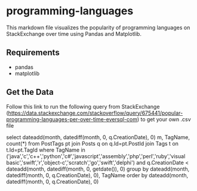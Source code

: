 # programming-languages

This markdown file visualizes the popularity of programming languages on StackExchange over time using Pandas and Matplotlib.

## Requirements
- pandas
- matplotlib

## Get the Data

Follow this link to run the following query from StackExchange (https://data.stackexchange.com/stackoverflow/query/675441/popular-programming-languages-per-over-time-eversql-com) to get your own .csv file

select dateadd(month, datediff(month, 0, q.CreationDate), 0) m, TagName, count(*)
from PostTags pt
join Posts q on q.Id=pt.PostId
join Tags t on t.Id=pt.TagId
where TagName in ('java','c','c++','python','c#','javascript','assembly','php','perl','ruby','visual basic','swift','r','object-c','scratch','go','swift','delphi')
and q.CreationDate < dateadd(month, datediff(month, 0, getdate()), 0)
group by dateadd(month, datediff(month, 0, q.CreationDate), 0), TagName
order by dateadd(month, datediff(month, 0, q.CreationDate), 0)

